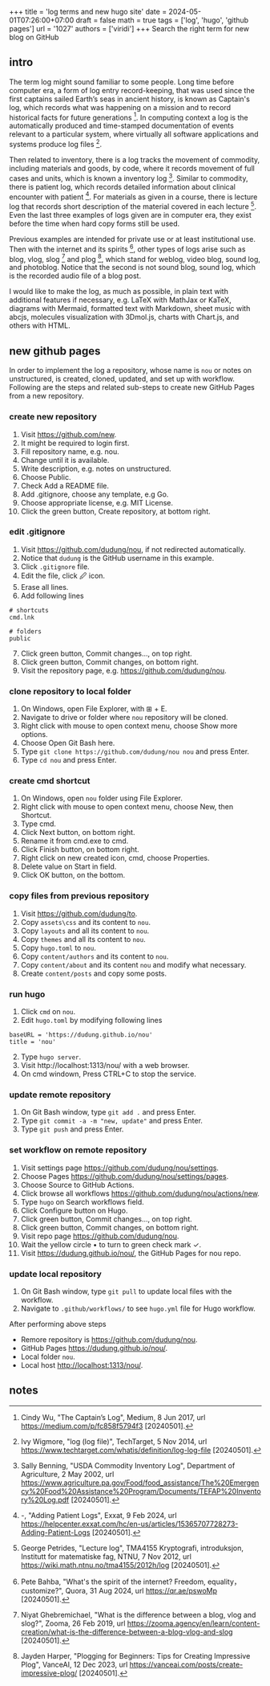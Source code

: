 +++
title = 'log terms and new hugo site'
date = 2024-05-01T07:26:00+07:00
draft = false
math = true
tags = ['log', 'hugo', 'github pages']
url = '1027'
authors = ['viridi']
+++
Search the right term for new blog on GitHub <!--more-->


## intro
The term log might sound familiar to some people. Long time before computer era, a form of log entry record-keeping, that was used since the first captains sailed Earth’s seas in ancient history, is known as Captain's log, which records what was happening on a mission and to record historical facts for future generations [^wu_2017]. In computing context a log is the automatically produced and time-stamped documentation of events relevant to a particular system, where virtually all software applications and systems produce log files [^wigmore_2014].

Then related to inventory, there is a log tracks the movement of commodity, including materials and goods, by code, where it records movement of full cases and units, which is known a inventory log [^beening_2002]. Similar to commodity, there is patient log, which records detailed information about clinical encounter with patient [^exxat_2024]. For materials as given in a course, there is lecture log that records short description of the material covered in each lecture [^petrides_2012]. Even the last three examples of logs given are in computer era, they exist before the time when hard copy forms still be used.

Previous examples are intended for private use or at least institutional use. Then with the internet and its spirits [^bahba_2014], other types of logs arise such as blog, vlog, slog [^ghebremichael_2019] and plog [^harper_2023], which stand for weblog, video blog, sound log, and photoblog. Notice that the second is not sound blog, sound log, which is the recorded audio file of a blog post.

I would like to make the log, as much as possible, in plain text with additional features if necessary, e.g. LaTeX with MathJax or KaTeX, diagrams with Mermaid, formatted text with Markdown, sheet music with abcjs, molecules visualization with 3Dmol.js, charts with Chart.js, and others with HTML.


## new github pages
In order to implement the log a repository, whose name is `nou` or notes on unstructured, is created, cloned, updated, and set up with workflow. Following are the steps and related sub-steps to create new GitHub Pages from a new repository.

### create new repository
1. Visit https://github.com/new.
2. It might be required to login first.
3. Fill repository name, e.g. nou.
4. Change until it is available.
5. Write description, e.g. notes on unstructured.
6. Choose Public.
7. Check Add a README file.
8. Add .gitignore, choose any template, e.g Go.
9. Choose appropriate license, e.g. MIT License.
10. Click the green button, Create repository, at bottom right.

### edit .gitignore
1. Visit https://github.com/dudung/nou, if not redirected automatically.
2. Notice that `dudung` is the GitHub username in this example.
3. Click `.gitignore` file.
4. Edit the file, click 🖉 icon.
5. Erase all lines.
6. Add following lines
```
# shortcuts
cmd.lnk

# folders
public
```
7. Click green button, Commit changes..., on top right.
8. Click green button, Commit changes, on bottom right.
9. Visit the repository page, e.g. https://github.com/dudung/nou.

### clone repository to local folder
1. On Windows, open File Explorer, with  ⊞ + E.
2. Navigate to drive or folder where `nou` repository will be cloned.
3. Right click with mouse to open context menu, choose Show more options.
4. Choose Open Git Bash here.
5. Type `git clone https://github.com/dudung/nou nou` and press Enter.
6. Type `cd nou` and press Enter.

### create cmd shortcut
1. On Windows, open `nou` folder using File Explorer.
2. Right click with mouse to open context menu, choose New, then Shortcut.
3. Type cmd.
4. Click Next button, on bottom right.
5. Rename it from cmd.exe to cmd.
6. Click Finish button, on bottom right.
7. Right click on new created icon, cmd, choose Properties.
8. Delete value on Start in field.
9. Click OK button, on the bottom.

### copy files from previous repository
1. Visit https://github.com/dudung/to.
2. Copy `assets\css` and its content to `nou`.
3. Copy `layouts` and all its content to `nou`.
4. Copy `themes` and all its content to `nou`.
5. Copy `hugo.toml` to `nou`.
6. Copy `content/authors` and its content to `nou`.
7. Copy `content/about` and its content `nou` and modify what necessary.
8. Create `content/posts` and copy some posts.

### run hugo
1. Click `cmd` on `nou`.
2. Edit `hugo.toml` by modifying following lines
```
baseURL = 'https://dudung.github.io/nou'
title = 'nou'
```
2. Type `hugo server`.
3. Visit http://localhost:1313/nou/ with a web browser.
4. On cmd windown, Press CTRL+C to stop the service.

### update remote repository
1. On Git Bash window, type `git add .` and press Enter.
2. Type `git commit -a -m "new, update"` and press Enter.
3. Type `git push` and press Enter.

### set workflow on remote repository
1. Visit settings page https://github.com/dudung/nou/settings.
2. Choose Pages https://github.com/dudung/nou/settings/pages.
3. Choose Source to GitHub Actions.
4. Click browse all workflows https://github.com/dudung/nou/actions/new.
5. Type `hugo` on Search workflows field.
6. Click Configure button on Hugo.
7. Click green button, Commit changes..., on top right.
8. Click green button, Commit changes, on bottom right.
9. Visit repo page https://github.com/dudung/nou.
10. Wait the yellow circle &bull; to turn to green check mark &check;.
11. Visit https://dudung.github.io/nou/, the GitHub Pages for nou repo.

### update local repository
1. On Git Bash window, type `git pull` to update local files with the workflow.
2. Navigate to `.github/workflows/` to see `hugo.yml` file for Hugo workflow.

After performing above steps
+ Remore repository is https://github.com/dudung/nou.
+ GitHub Pages https://dudung.github.io/nou/.
+ Local folder `nou`.
+ Local host [http://localhost:1313/nou/](http://localhost:1313/nou/).

## notes
[^bahba_2014]: Pete Bahba, "What's the spirit of the internet? Freedom, equality，customize?", Quora, 31 Aug 2024, url https://qr.ae/pswoMp [20240501].
[^exxat_2024]: -, "Adding Patient Logs", Exxat, 9 Feb 2024, url https://helpcenter.exxat.com/hc/en-us/articles/15365707728273-Adding-Patient-Logs [20240501].
[^beening_2002]: Sally Benning, "USDA Commodity Inventory Log", Department of Agriculture, 2 May 2002, url https://www.agriculture.pa.gov/Food/food_assistance/The%20Emergency%20Food%20Assistance%20Program/Documents/TEFAP%20Inventory%20Log.pdf [20240501].
[^ghebremichael_2019]: Niyat Ghebremichael, "What is the difference between a blog, vlog and slog?", Zooma, 26 Feb 2019, url https://zooma.agency/en/learn/content-creation/what-is-the-difference-between-a-blog-vlog-and-slog [20240501].
[^harper_2023]: Jayden Harper, "Plogging for Beginners: Tips for Creating Impressive Plog", VanceAI, 12 Dec 2023, url https://vanceai.com/posts/create-impressive-plog/ [20240501].
[^petrides_2012]: George Petrides, "Lecture log", TMA4155 Kryptografi, introduksjon, Institutt for matematiske fag, NTNU, 7 Nov 2012, url https://wiki.math.ntnu.no/tma4155/2012h/log [20240501].
[^wigmore_2014]: Ivy Wigmore, "log (log file)", TechTarget, 5 Nov 2014, url https://www.techtarget.com/whatis/definition/log-log-file [20240501].
[^wu_2017]: Cindy Wu, "The Captain’s Log", Medium, 8 Jun 2017, url https://medium.com/p/fc858f5794f3 [20240501].
